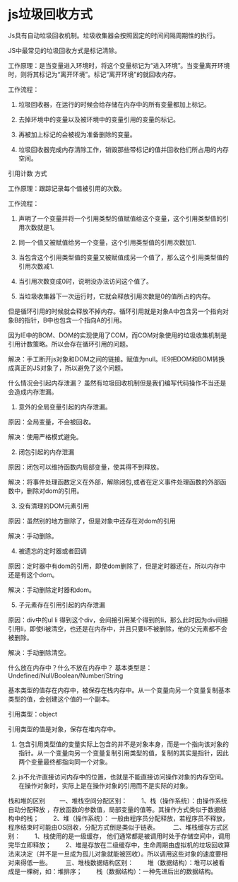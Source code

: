 # js垃圾回收方式

 Js具有自动垃圾回收机制。垃圾收集器会按照固定的时间间隔周期性的执行。

JS中最常见的垃圾回收方式是标记清除。

工作原理：是当变量进入环境时，将这个变量标记为“进入环境”。当变量离开环境时，则将其标记为“离开环境”。标记“离开环境”的就回收内存。

工作流程：

1.    垃圾回收器，在运行的时候会给存储在内存中的所有变量都加上标记。

2.    去掉环境中的变量以及被环境中的变量引用的变量的标记。

3.    再被加上标记的会被视为准备删除的变量。

4.    垃圾回收器完成内存清除工作，销毁那些带标记的值并回收他们所占用的内存空间。

引用计数 方式

工作原理：跟踪记录每个值被引用的次数。

工作流程：

1.    声明了一个变量并将一个引用类型的值赋值给这个变量，这个引用类型值的引用次数就是1。

2.    同一个值又被赋值给另一个变量，这个引用类型值的引用次数加1.

3.    当包含这个引用类型值的变量又被赋值成另一个值了，那么这个引用类型值的引用次数减1.

4.    当引用次数变成0时，说明没办法访问这个值了。

5.    当垃圾收集器下一次运行时，它就会释放引用次数是0的值所占的内存。

但是循环引用的时候就会释放不掉内存。循环引用就是对象A中包含另一个指向对象B的指针，B中也包含一个指向A的引用。

因为IE中的BOM、DOM的实现使用了COM，而COM对象使用的垃圾收集机制是引用计数策略。所以会存在循环引用的问题。

解决：手工断开js对象和DOM之间的链接。赋值为null。IE9把DOM和BOM转换成真正的JS对象了，所以避免了这个问题。








什么情况会引起内存泄漏？
虽然有垃圾回收机制但是我们编写代码操作不当还是会造成内存泄漏。

1.    意外的全局变量引起的内存泄漏。

原因：全局变量，不会被回收。

解决：使用严格模式避免。

2.    闭包引起的内存泄漏

原因：闭包可以维持函数内局部变量，使其得不到释放。

解决：将事件处理函数定义在外部，解除闭包,或者在定义事件处理函数的外部函数中，删除对dom的引用。

3.    没有清理的DOM元素引用

原因：虽然别的地方删除了，但是对象中还存在对dom的引用

解决：手动删除。

4.    被遗忘的定时器或者回调

原因：定时器中有dom的引用，即使dom删除了，但是定时器还在，所以内存中还是有这个dom。

解决：手动删除定时器和dom。

5.    子元素存在引用引起的内存泄漏

原因：div中的ul li  得到这个div，会间接引用某个得到的li，那么此时因为div间接引用li，即使li被清空，也还是在内存中，并且只要li不被删除，他的父元素都不会被删除。

解决：手动删除清空。

 

什么放在内存中？什么不放在内存中？
基本类型是：Undefined/Null/Boolean/Number/String

基本类型的值存在内存中，被保存在栈内存中。从一个变量向另一个变量复制基本类型的值，会创建这个值的一个副本。

引用类型：object

引用类型的值是对象，保存在堆内存中。

1.    包含引用类型值的变量实际上包含的并不是对象本身，而是一个指向该对象的指针。从一个变量向另一个变量复制引用类型的值，复制的其实是指针，因此两个变量最终都指向同一个对象。

2.    js不允许直接访问内存中的位置，也就是不能直接访问操作对象的内存空间。在操作对象时，实际上是在操作对象的引用而不是实际的对象。

 

栈和堆的区别
　　一、堆栈空间分配区别：
　　1、栈（操作系统）：由操作系统自动分配释放 ，存放函数的参数值，局部变量的值等。其操作方式类似于数据结构中的栈；
　　2、堆（操作系统）： 一般由程序员分配释放，若程序员不释放，程序结束时可能由OS回收，分配方式倒是类似于链表。
　　二、堆栈缓存方式区别：
　　1、栈使用的是一级缓存， 他们通常都是被调用时处于存储空间中，调用完毕立即释放；
　　2、堆是存放在二级缓存中，生命周期由虚拟机的垃圾回收算法来决定（并不是一旦成为孤儿对象就能被回收）。所以调用这些对象的速度要相对来得低一些。
　　三、堆栈数据结构区别：
　　堆（数据结构）：堆可以被看成是一棵树，如：堆排序；
　　栈（数据结构）：一种先进后出的数据结构。